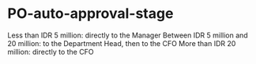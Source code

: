 # PO-auto-approval-stage
Less than IDR 5 million: directly to the Manager Between IDR 5 million and 20 million: to the Department Head, then to the CFO More than IDR 20 million: directly to the CFO
